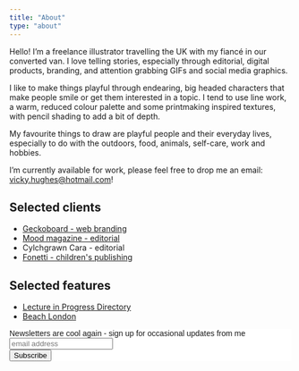 ```yaml
---
title: "About"
type: "about"
---
```


Hello! I’m a freelance illustrator travelling the UK with my fiancé in our converted van. I love telling stories, especially through editorial, digital products,  branding, and attention grabbing GIFs and social media graphics.

I like to make things playful through endearing, big headed characters that make people smile or get them interested in a topic. I tend to use line work, a warm, reduced colour palette and some printmaking inspired textures, with pencil shading to add a bit of depth.

My favourite things to draw are playful people and their everyday lives, especially to do with the outdoors, food, animals, self-care, work and hobbies.

I’m currently available for work, please feel free to drop me an email: [vicky.hughes@hotmail.com](mailto:vicky.hughes@hotmail.com)!

## Selected clients

- [Geckoboard - web branding](https://www.geckoboard.com/)
- [Mood magazine - editorial](https://www.itsmoodmag.com/power/becoming-perfect-self-optimise)
- Cylchgrawn Cara - editorial
- [Fonetti - children's publishing](https://vickyhughes.co.uk/portfolio/bear-with-me/)

## Selected features

- [Lecture in Progress Directory](https://lectureinprogress.com/journal/100-student-graduate-and-emerging-makers)
- [Beach London](http://www.beachlondon.co.uk/five-day-no-54-vicky-hughes/)

<!-- Begin Mailchimp Signup Form -->
<link href="//cdn-images.mailchimp.com/embedcode/horizontal-slim-10_7.css" rel="stylesheet" type="text/css">
<style type="text/css">
	#mc_embed_signup{background:#fff; clear:left; font:14px Montserrat,Arial,sans-serif; width:100%;}
	/* Add your own Mailchimp form style overrides in your site stylesheet or in this style block.
	   We recommend moving this block and the preceding CSS link to the HEAD of your HTML file. */
</style>
<div id="mc_embed_signup">
<form action="https://hotmail.us3.list-manage.com/subscribe/post?u=fabb1b0c73834b6e5369a3d90&amp;id=6dfeb56b4a" method="post" id="mc-embedded-subscribe-form" name="mc-embedded-subscribe-form" class="validate" target="_blank" novalidate>
    <div id="mc_embed_signup_scroll">
	<label for="mce-EMAIL">Newsletters are cool again - sign up for occasional updates from me</label>
	<input type="email" value="" name="EMAIL" class="email" id="mce-EMAIL" placeholder="email address" required>
    <!-- real people should not fill this in and expect good things - do not remove this or risk form bot signups-->
    <div style="position: absolute; left: -5000px;" aria-hidden="true"><input type="text" name="b_fabb1b0c73834b6e5369a3d90_6dfeb56b4a" tabindex="-1" value=""></div>
    <div class="clear"><input type="submit" value="Subscribe" name="subscribe" id="mc-embedded-subscribe" class="button"></div>
    </div>
</form>
</div>

<!--End mc_embed_signup-->
